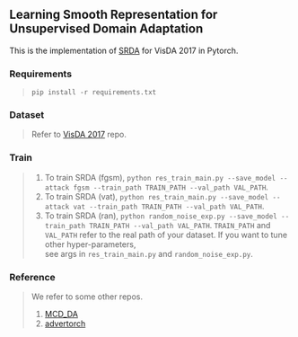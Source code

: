 ## Learning Smooth Representation for Unsupervised Domain Adaptation  
This is the implementation of [SRDA][4] for VisDA 2017 in Pytorch.  

### Requirements
> `pip install -r requirements.txt`

### Dataset  
> Refer to [VisDA 2017][1] repo.

### Train
> 1. To train SRDA (fgsm), `python res_train_main.py --save_model --attack fgsm --train_path TRAIN_PATH --val_path VAL_PATH`.  
> 2. To train SRDA (vat), `python res_train_main.py --save_model --attack vat --train_path TRAIN_PATH --val_path VAL_PATH`.
> 3. To train SRDA (ran), `python random_noise_exp.py --save_model --train_path TRAIN_PATH --val_path VAL_PATH`.
> `TRAIN_PATH` and `VAL_PATH` refer to the real path of your dataset. If you want to tune other hyper-parameters,  
> see args in `res_train_main.py` and `random_noise_exp.py`.

### Reference
> We refer to some other repos.
> 1. [MCD_DA][2]
> 2. [advertorch][3]

[1]:https://github.com/VisionLearningGroup/taskcv-2017-public
[2]:https://github.com/mil-tokyo/MCD_DA
[3]:https://github.com/BorealisAI/advertorch
[4]:https://arxiv.org/abs/1905.10748